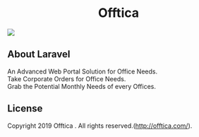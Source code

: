 <h1 align="center">Offtica</h1>
<img src="https://user-images.githubusercontent.com/47377899/52627345-57f88400-2edf-11e9-81b2-e0c129cc89ad.png">

## About Laravel

An Advanced Web Portal Solution for Office Needs.						
Take Corporate Orders for Office Needs.			
Grab the Potential Monthly Needs of every Offices.			

## License

Copyright  2019 Offtica . All rights reserved.(http://offtica.com/).
